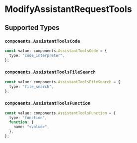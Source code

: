 # ModifyAssistantRequestTools


## Supported Types

### `components.AssistantToolsCode`

```typescript
const value: components.AssistantToolsCode = {
  type: "code_interpreter",
};
```

### `components.AssistantToolsFileSearch`

```typescript
const value: components.AssistantToolsFileSearch = {
  type: "file_search",
};
```

### `components.AssistantToolsFunction`

```typescript
const value: components.AssistantToolsFunction = {
  type: "function",
  function: {
    name: "<value>",
  },
};
```

